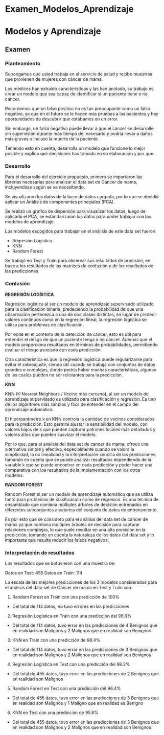 # Examen_Modelos_Aprendizaje
# Modelos y Aprendizaje
## Examen
### Planteamiento
Supongamos que usted trabaja en el servicio de salud y recibe muestras que provienen de mujeres con cáncer de mama.

Los médicos han extraído características y las han anotado, su trabajo es crear un modelo que sea capaz de identificar si un paciente tiene o no cáncer.

Recordemos que un falso positivo no es tan preocupante como un falso negativo, ya que en el futuro se le hacen más pruebas a las pacientes y hay oportunidades de descubrir que estábamos en un error.

Sin embargo, un falso negativo puede llevar a que el cáncer se desarrolle sin supervisión durante más tiempo del necesario y podría llevar a daños más graves o incluso la muerte de la paciente.

Teniendo esto en cuenta, desarrolla un modelo que funcione lo mejor posible y explica qué decisiones has tomado en su elaboración y por que.

### Desarrollo

Para el desarrollo del ejercicio propuesto, primero se importaron las librerias necesarias para analizar el data set de Cáncer de mama, incluyendose según se va necesitando.

Se visualizaron los datos de la base de datos cargada, por lo que se decidió aplicar un Análisis de componentes principales (PCA).

Se realizó un grafico de dispersión para visualizar los datos, luego de aplicado el PCA, se estandarizaron los datos para poder trabajar con los modelos de aprendizaje.

Los modelos escogidos para trabajar en el análisis de este data set fueron:
- Regresión Logística
- KNN
- Random Forest

Se trabajó en Test y Train para observar sus resultados de precisión, en base a los resultados de las matrices de confusión y de los resultados de las predicciones.

### Conlusión

**REGRESIÓN LOGÍSTICA**

Regresión logística al ser un modelo de aprendizaje supervisado utilizado para la clasificación binaria, predeciendo la probabilidad de que una observación pertenezca a una de dos clases distintas, en lugar de predecir valores continuos como en la regresión lineal, la regresión logística se utiliza para problemas de clasificación.

Por ende en el contexto de la detección de cáncer, esto es útil para entender el riesgo de que un paciente tenga o no cáncer. Además que el modelo proporciona resultados en términos de probabilidades, permitiendo evaluar el riesgo asociado con cada predicción.

Otra caracteristica es que la regresión logística puede regularizarse para evitar el sobreajuste, siendo útil cuando se trabaja con conjuntos de datos grandes o complejos, donde podría haber muchas características, algunas de las cuales pueden no ser relevantes para la predicción.

**KNN**

KNN (K-Nearest Neighbors / Vecino más cercano), al ser un modelo de aprendizaje supervisado es utilizado para clasificación y regresión. Es uno de los algoritmos más simples y fácil de entender en el campo del aprendizaje automático.

El hiperparámetro k en KNN controla la cantidad de vecinos considerados para la predicción. Esto permite ajustar la sensibilidad del modelo, con valores bajos de k que pueden capturar patrones locales más detallados y valores altos que pueden suavizar el modelo.

Por lo que, para el analisis del data set de cancer de mama, ofrece una alternativa simple y efectiva, especialmente cuando se valora la simplicidad, la no linealidad y la interpretación sencilla de las predicciones, tomando en cuenta que se puede analizar resultados dependiendo de la variable k que se puede encontrar en cada predicción y poder hacer una comparativa con los resultados de la implementación con los otros modelos.

**RANDOM FOREST**

Random Forest al ser un modelo de aprendizaje automático que se utiliza tanto para problemas de clasificación como de regresión. Es una técnica de ensamblado que combina múltiples árboles de decisión entrenados en diferentes subconjuntos aleatorios del conjunto de datos de entrenamiento.

Es por esto que se considero para el análisis del data set de cáncer de mama ya que combina múltiples árboles de decisión para capturar relaciones complejas, lo que suele resultar en una alta precisión en la predicción, tomando en cuenta la naturaleza de los datos del data set y lo importante que resulta reducir los falsos negativos.

### Interpretación de resultados 

Los resultados que se botuvieron con una muestra de:

Datos en Test: 455
Datos en Train: 114

La escala de las mejores predicciones de los 3 modelos considerados para el análisis del data set de Cáncer de mama en Test y Train son:

1)  Random Forest en Train con una predicción de 100%
- Del total de 114 datos, no tuvo errores en las predicciones

2) Regresión Logística en Train con una predicción del 98.6%
- Del total de 114 datos, tuvo error en las predicciones de 4 Benignos que en realidad son Malignos y 2 Malignos que en realidad son Benignos

3) KNN en Train con una predicción de 98.4%
- Del total de 114 datos, tuvo error en las predicciones de 3 Benignos que en realidad son Malignos y 2 Malignos que en realidad son Benignos

4) Regresión Logística en Test con una predicción del 98.2%
- Del total de 455 datos, tuvo error en las predicciones de 2 Benignos que en realidad son Malignos

5) Random Forest en Test con una predicción del 96.4%   
- Del total de 455 datos, tuvo error en las predicciones de 3 Benignos que en realidad son Malignos y 1 Maligno que en realidad es Benigno

6) KNN en Test con una predicción de 95.6%
- Del total de 455 datos, tuvo error en las predicciones de 3 Benignos que en realidad son Malignos y 2 Malignos que en realidad son Benignos
